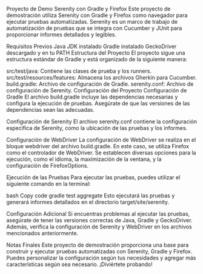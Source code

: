 
Proyecto de Demo Serenity con Gradle y Firefox
Este proyecto de demostración utiliza Serenity con Gradle y Firefox como navegador para ejecutar pruebas automatizadas. Serenity es un marco de trabajo de automatización de pruebas que se integra con Cucumber y JUnit para proporcionar informes detallados y legibles.

Requisitos Previos
Java JDK instalado
Gradle instalado
GeckoDriver descargado y en tu PATH
Estructura del Proyecto
El proyecto sigue una estructura estándar de Gradle y está organizado de la siguiente manera:

src/test/java: Contiene las clases de prueba y los runners.
src/test/resources/features: Almacena los archivos Gherkin para Cucumber.
build.gradle: Archivo de configuración de Gradle.
serenity.conf: Archivo de configuración de Serenity.
Configuración del Proyecto
Configuración de Gradle
El archivo build.gradle incluye las dependencias necesarias y configura la ejecución de pruebas. Asegúrate de que las versiones de las dependencias sean las adecuadas.

Configuración de Serenity
El archivo serenity.conf contiene la configuración específica de Serenity, como la ubicación de las pruebas y los informes.

Configuración de WebDriver
La configuración de WebDriver se realiza en el bloque webdriver del archivo build.gradle. En este caso, se utiliza Firefox como el controlador de WebDriver. Se establecen diversas opciones para la ejecución, como el idioma, la maximización de la ventana, y la configuración de FirefoxOptions.

Ejecución de las Pruebas
Para ejecutar las pruebas, puedes utilizar el siguiente comando en la terminal:

bash
Copy code
gradle test aggregate
Esto ejecutará las pruebas y generará informes detallados en el directorio target/site/serenity.

Configuración Adicional
Si encuentras problemas al ejecutar las pruebas, asegúrate de tener las versiones correctas de Java, Gradle y GeckoDriver. Además, verifica la configuración de Serenity y WebDriver en los archivos mencionados anteriormente.

Notas Finales
Este proyecto de demostración proporciona una base para construir y ejecutar pruebas automatizadas con Serenity, Gradle y Firefox. Puedes personalizar la configuración según tus necesidades y agregar más características según sea necesario. ¡Diviértete probando!
